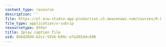 ```yaml
---
content_type: resource
description: ''
file: https://ol-ocw-studio-app-production.s3.amazonaws.com/courses/6-00sc-introduction-to-computer-science-and-programming-spring-2011/8b6d20d462cc5916b99ce7a365d4c490_A2WFReES8CY.vtt
file_type: application/x-subrip
resourcetype: Other
title: 3play caption file
uid: 8b6d20d4-62cc-5916-b99c-e7a365d4c490
---
```

